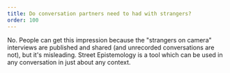 ```yaml
---
title: Do conversation partners need to had with strangers?
order: 100
---
```

No. People can get this impression because the &quot;strangers on camera&quot; interviews are published and shared (and unrecorded conversations are not), but it&#x27;s misleading. Street Epistemology is a tool which can be used in any conversation in just about any context.



